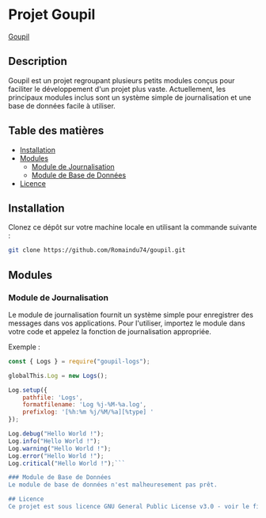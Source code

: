 # Projet Goupil

[Goupil](https://goupil.hopto.org)

## Description

Goupil est un projet regroupant plusieurs petits modules conçus pour faciliter le développement d'un projet plus vaste. Actuellement, les principaux modules inclus sont un système simple de journalisation et une base de données facile à utiliser.

## Table des matières

- [Installation](#installation)
- [Modules](#modules)
  - [Module de Journalisation](#module-de-journalisation)
  - [Module de Base de Données](#module-de-base-de-données)
- [Licence](#licence)

## Installation

Clonez ce dépôt sur votre machine locale en utilisant la commande suivante :

```bash
git clone https://github.com/Romaindu74/goupil.git
```

## Modules

### Module de Journalisation
Le module de journalisation fournit un système simple pour enregistrer des messages dans vos applications. Pour l'utiliser, importez le module dans votre code et appelez la fonction de journalisation appropriée.

Exemple :
```js
const { Logs } = require("goupil-logs");

globalThis.Log = new Logs();

Log.setup({
    pathfile: 'Logs',
    formatfilename: 'Log %j-%M-%a.log',
    prefixlog: '[%h:%m %j/%M/%a][%type] '
});

Log.debug("Hello World !");
Log.info("Hello World !");
Log.warning("Hello World !");
Log.error("Hello World !");
Log.critical("Hello World !");```

### Module de Base de Données
Le module de base de données n'est malheuresement pas prêt.

## Licence
Ce projet est sous licence GNU General Public License v3.0 - voir le fichier LICENSE pour plus de détails.

